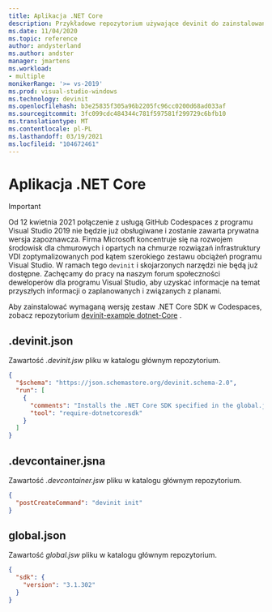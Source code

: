 ```yaml
---
title: Aplikacja .NET Core
description: Przykładowe repozytorium używające devinit do zainstalowania określonego zestaw .NET Core SDK.
ms.date: 11/04/2020
ms.topic: reference
author: andysterland
ms.author: andster
manager: jmartens
ms.workload:
- multiple
monikerRange: '>= vs-2019'
ms.prod: visual-studio-windows
ms.technology: devinit
ms.openlocfilehash: b3e25835f305a96b2205fc96cc0200d68ad033af
ms.sourcegitcommit: 3fc099cdc484344c781f597581f299729c6bfb10
ms.translationtype: MT
ms.contentlocale: pl-PL
ms.lasthandoff: 03/19/2021
ms.locfileid: "104672461"
---
```

# <a name="net-core-app"></a>Aplikacja .NET Core

> [!IMPORTANT]
> Od 12 kwietnia 2021 połączenie z usługą GitHub Codespaces z programu Visual Studio 2019 nie będzie już obsługiwane i zostanie zawarta prywatna wersja zapoznawcza. Firma Microsoft koncentruje się na rozwojem środowisk dla chmurowych i opartych na chmurze rozwiązań infrastruktury VDI zoptymalizowanych pod kątem szerokiego zestawu obciążeń programu Visual Studio. W ramach tego `devinit` i skojarzonych narzędzi nie będą już dostępne. Zachęcamy do pracy na naszym forum społeczności deweloperów dla programu Visual Studio, aby uzyskać informacje na temat przyszłych informacji o zaplanowanych i związanych z planami.

Aby zainstalować wymaganą wersję zestaw .NET Core SDK w Codespaces, zobacz repozytorium [devinit-example dotnet-Core](https://github.com/microsoft/devinit-example-dotnet-core) .

## <a name="devinitjson"></a>.devinit.json

Zawartość _.devinit.jsw_ pliku w katalogu głównym repozytorium.

```json
{
  "$schema": "https://json.schemastore.org/devinit.schema-2.0",
  "run": [
    {
      "comments": "Installs the .NET Core SDK specified in the global.json file.",
      "tool": "require-dotnetcoresdk"
    }
  ]
}
```

## <a name="devcontainerjson"></a>.devcontainer.jsna

Zawartość _.devcontainer.jsw_ pliku w katalogu głównym repozytorium.

```json
{
  "postCreateCommand": "devinit init"
}
```

## <a name="globaljson"></a>global.json

Zawartość _global.jsw_ pliku w katalogu głównym repozytorium.

```json
{
  "sdk": {
    "version": "3.1.302"
  }
}
```
